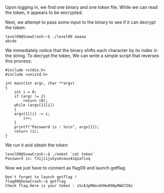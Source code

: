 Upon logging in, we find one binary and one token file. While we can read the token, it appears to be encrypted.

Next, we attempt to pass some input to the binary to see if it can decrypt the token:

```
level09@SnowCrash:~$ ./level09 aaaaa
abcde
```

We immediately notice that the binary shifts each character by its index in the string. To decrypt the token,
We can write a simple script that reverses this process:
```
#include <stdio.h>
#include <unistd.h>

int main(int argc, char **argv)
{
    int i = 0;
    if (argc != 2)
        return (0);
    while (argv[1][i])
    {
	argv[1][i] -= i;
        i++;
    }
    printf("Password is : %s\n", argv[1]);
    return (1);
}
```
We run it and obtain the token:

```
level09@SnowCrash:~$ ./nekot `cat token`
Password is: f3iji1ju5yuevaus41q1afiuq
```
Now we just have to connect as flag09 and launch getflag

```
Don't forget to launch getflag !
flag09@SnowCrash:~$ getflag
Check flag.Here is your token : s5cAJpM8ev6XHw998pRWG728z
```
